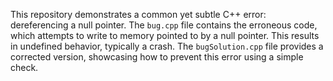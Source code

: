 This repository demonstrates a common yet subtle C++ error: dereferencing a null pointer. The `bug.cpp` file contains the erroneous code, which attempts to write to memory pointed to by a null pointer.  This results in undefined behavior, typically a crash. The `bugSolution.cpp` file provides a corrected version, showcasing how to prevent this error using a simple check.
